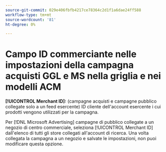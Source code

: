 ```yaml
---
source-git-commit: 029e406fbfb4217ce78364c2d1f1a6dae24ff588
workflow-type: tm+mt
source-wordcount: '81'
ht-degree: 0%

---
```

# Campo ID commerciante nelle impostazioni della campagna acquisti GGL e MS nella griglia e nei modelli ACM

**[!UICONTROL Merchant ID]:** (campagne acquisti e campagne pubblico collegate solo a un feed esercente) ID cliente dell&#39;account esercente i cui prodotti vengono utilizzati per la campagna.

Per [!DNL Microsoft Advertising] campagne di pubblico collegate a un negozio di centro commerciale, seleziona [!UICONTROL Merchant ID] dall&#39;elenco di tutti gli store collegati all&#39;account di ricerca. Una volta collegata la campagna a un negozio e salvate le impostazioni, non puoi modificare questa opzione.
